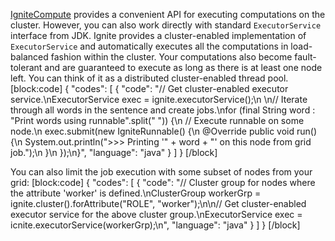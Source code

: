 <!--
  Licensed to the Apache Software Foundation (ASF) under one or more
  contributor license agreements.  See the NOTICE file distributed with
  this work for additional information regarding copyright ownership.
  The ASF licenses this file to You under the Apache License, Version 2.0
  (the "License"); you may not use this file except in compliance with
  the License.  You may obtain a copy of the License at

       http://www.apache.org/licenses/LICENSE-2.0

  Unless required by applicable law or agreed to in writing, software
  distributed under the License is distributed on an "AS IS" BASIS,
  WITHOUT WARRANTIES OR CONDITIONS OF ANY KIND, either express or implied.
  See the License for the specific language governing permissions and
  limitations under the License.
-->

[IgniteCompute](doc:compute) provides a convenient API for executing computations on the cluster. However, you can also work directly with standard `ExecutorService` interface from JDK. Ignite provides a cluster-enabled implementation of `ExecutorService` and automatically executes all the computations in load-balanced fashion within the cluster. Your computations also become fault-tolerant and are guaranteed to execute as long as there is at least one node left. You can think of it as a distributed cluster-enabled thread pool. 
[block:code]
{
  "codes": [
    {
      "code": "// Get cluster-enabled executor service.\nExecutorService exec = ignite.executorService();\n \n// Iterate through all words in the sentence and create jobs.\nfor (final String word : \"Print words using runnable\".split(\" \")) {\n  // Execute runnable on some node.\n  exec.submit(new IgniteRunnable() {\n    @Override public void run() {\n      System.out.println(\">>> Printing '\" + word + \"' on this node from grid job.\");\n    }\n  });\n}",
      "language": "java"
    }
  ]
}
[/block]
 
You can also limit the job execution with some subset of nodes from your grid:
[block:code]
{
  "codes": [
    {
      "code": "// Cluster group for nodes where the attribute 'worker' is defined.\nClusterGroup workerGrp = ignite.cluster().forAttribute(\"ROLE\", \"worker\");\n\n// Get cluster-enabled executor service for the above cluster group.\nExecutorService exec = icnite.executorService(workerGrp);\n",
      "language": "java"
    }
  ]
}
[/block]